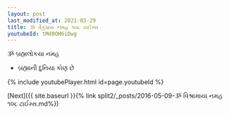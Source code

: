 ```yaml
---
layout: post
last_modified_at: 2021-03-29
title: ૐ વૈકુંઠાય નમહ ૧૦૮ ટાઈમ્સ
youtubeId: tMd0OH6iDwg
---
```

 
 
 ૐ બ્રહ્મલોકયા નમહ  
 
 -  બ્રહ્માની દુનિયા કોણ છે 
 
  
 
  
 
 
 
 
 
 


{% include youtubePlayer.html id=page.youtubeId %}
 
[Next]({{ site.baseurl }}{% link  split2/_posts/2016-05-09-ૐ વિશ્રામાયા નમહ ૧૦૮ ટાઈમ્સ.md%})
 
